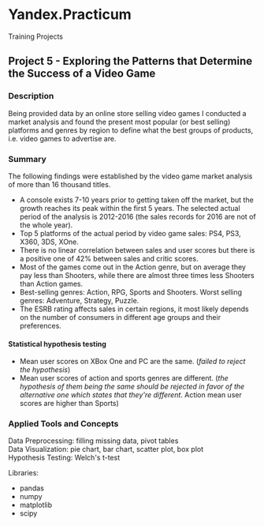# Yandex.Practicum
Training Projects

## Project 5 - Exploring the Patterns that Determine the Success of a Video Game


### Description
Being provided data by an online store selling video games I conducted a market analysis and found the present most popular (or best selling) platforms and genres by region to define what the best groups of products, i.e. video games to advertise are.

### Summary
The following findings were established by the video game market analysis of more than 16 thousand titles.
- A console exists 7-10 years prior to getting taken off the market, but the growth reaches its peak within the first 5 years. The selected actual period of the analysis is 2012-2016 (the sales records for 2016 are not of the whole year).
- Top 5 platforms of the actual period by video game sales: PS4, PS3, X360, 3DS, XOne. 
- There is no linear correlation between sales and user scores but there is a positive one of 42% between sales and critic scores.
- Most of the games come out in the Action genre, but on average they pay less than Shooters, while there are almost three times less Shooters than Action games.
- Best-selling genres: Action, RPG, Sports and Shooters. Worst selling genres: Adventure, Strategy, Puzzle.
- The ESRB rating affects sales in certain regions, it most likely depends on the number of consumers in different age groups and their preferences.
#### Statistical hypothesis testing
- Mean user scores on XBox One and PC are the same. (*failed to reject the hypothesis*)
- Mean user scores of action and sports genres are different. (*the hypothesis of them being the same should be rejected in favor of the alternative one which states that they're different*. Action mean user scores are higher than Sports)

### Applied Tools and Concepts
Data Preprocessing: filling missing data, pivot tables \
Data Visualization: pie chart, bar chart, scatter plot, box plot \
Hypothesis Testing: Welch's t-test 

Libraries: 
- pandas
- numpy
- matplotlib
- scipy
